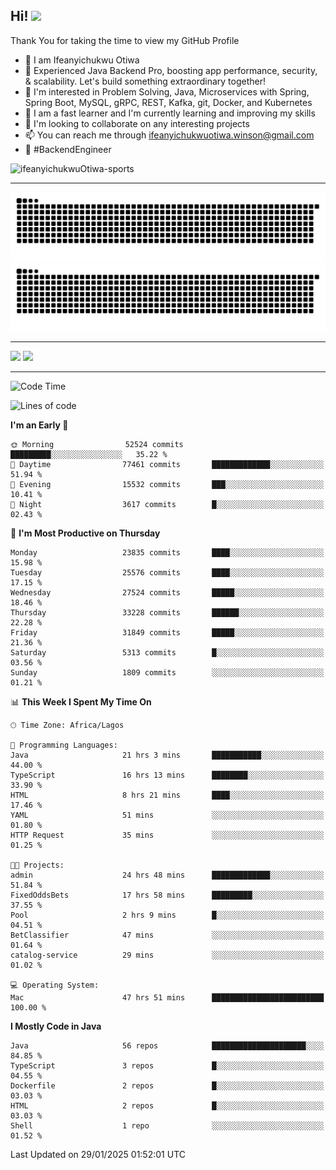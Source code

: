 <!-- BLOG-POST-LIST:START --><!-- BLOG-POST-LIST:END -->

## Hi! <img src="https://media.giphy.com/media/hvRJCLFzcasrR4ia7z/giphy.gif" width="4%"> 

Thank You for taking the time to view my GitHub Profile

- 👋 I am Ifeanyichukwu Otiwa
- 🚀 Experienced Java Backend Pro, boosting app performance, security, & scalability. Let's build something extraordinary together!
- 👀 I'm interested in Problem Solving, Java, Microservices with Spring, Spring Boot, MySQL, gRPC, REST, Kafka, git, Docker, and Kubernetes
- 🌱 I am a fast learner and I'm currently learning and improving my skills
- 💞️ I'm looking to collaborate on any interesting projects
- 📫 You can reach me through ifeanyichukwuotiwa.winson@gmail.com
- 🚀 #BackendEngineer

<p align="left" marginTop="10px"> <img src="https://komarev.com/ghpvc/?username=ifeanyichukwuOtiwa-sports&label=Profile%20views&color=0e75b6&style=for-the-badge" alt="ifeanyichukwuOtiwa-sports" /> </p>

***

<!--🐍📈SNAKEGRAPH / 🌐WEBSITE: https://github.com/Platane/snk -->
![github contribution grid snake animation](https://raw.githubusercontent.com/ifeanyichukwuOtiwa-sports/ifeanyichukwuOtiwa-sports/output/github-contribution-grid-snake-dark.svg#gh-dark-mode-only)![github contribution grid snake animation](https://raw.githubusercontent.com/ifeanyichukwuOtiwa-sports/ifeanyichukwuOtiwa-sports/output/github-contribution-grid-snake.svg#gh-light-mode-only)

***

<p float="left">
  <img float="left" src="https://github-readme-stats.vercel.app/api?username=ifeanyichukwuOtiwa-sports&count_private=true&include_all_commits=true&theme=react&show_icons=true" />
  <img float="right" src="https://github-readme-stats.vercel.app/api/top-langs/?username=ifeanyichukwuOtiwa-sports&layout=compact&show_icons=true&theme=react" /> 
</p>

***



<!--START_SECTION:waka-->
![Code Time](http://img.shields.io/badge/Code%20Time-3%2C397%20hrs%2011%20mins-blue)

![Lines of code](https://img.shields.io/badge/From%20Hello%20World%20I%27ve%20Written-37.6%20million%20lines%20of%20code-blue)

**I'm an Early 🐤** 

```text
🌞 Morning                52524 commits       █████████░░░░░░░░░░░░░░░░   35.22 % 
🌆 Daytime                77461 commits       █████████████░░░░░░░░░░░░   51.94 % 
🌃 Evening                15532 commits       ███░░░░░░░░░░░░░░░░░░░░░░   10.41 % 
🌙 Night                  3617 commits        █░░░░░░░░░░░░░░░░░░░░░░░░   02.43 % 
```
📅 **I'm Most Productive on Thursday** 

```text
Monday                   23835 commits       ████░░░░░░░░░░░░░░░░░░░░░   15.98 % 
Tuesday                  25576 commits       ████░░░░░░░░░░░░░░░░░░░░░   17.15 % 
Wednesday                27524 commits       █████░░░░░░░░░░░░░░░░░░░░   18.46 % 
Thursday                 33228 commits       ██████░░░░░░░░░░░░░░░░░░░   22.28 % 
Friday                   31849 commits       █████░░░░░░░░░░░░░░░░░░░░   21.36 % 
Saturday                 5313 commits        █░░░░░░░░░░░░░░░░░░░░░░░░   03.56 % 
Sunday                   1809 commits        ░░░░░░░░░░░░░░░░░░░░░░░░░   01.21 % 
```


📊 **This Week I Spent My Time On** 

```text
🕑︎ Time Zone: Africa/Lagos

💬 Programming Languages: 
Java                     21 hrs 3 mins       ███████████░░░░░░░░░░░░░░   44.00 % 
TypeScript               16 hrs 13 mins      ████████░░░░░░░░░░░░░░░░░   33.90 % 
HTML                     8 hrs 21 mins       ████░░░░░░░░░░░░░░░░░░░░░   17.46 % 
YAML                     51 mins             ░░░░░░░░░░░░░░░░░░░░░░░░░   01.80 % 
HTTP Request             35 mins             ░░░░░░░░░░░░░░░░░░░░░░░░░   01.25 % 

🐱‍💻 Projects: 
admin                    24 hrs 48 mins      █████████████░░░░░░░░░░░░   51.84 % 
FixedOddsBets            17 hrs 58 mins      █████████░░░░░░░░░░░░░░░░   37.55 % 
Pool                     2 hrs 9 mins        █░░░░░░░░░░░░░░░░░░░░░░░░   04.51 % 
BetClassifier            47 mins             ░░░░░░░░░░░░░░░░░░░░░░░░░   01.64 % 
catalog-service          29 mins             ░░░░░░░░░░░░░░░░░░░░░░░░░   01.02 % 

💻 Operating System: 
Mac                      47 hrs 51 mins      █████████████████████████   100.00 % 
```

**I Mostly Code in Java** 

```text
Java                     56 repos            █████████████████████░░░░   84.85 % 
TypeScript               3 repos             █░░░░░░░░░░░░░░░░░░░░░░░░   04.55 % 
Dockerfile               2 repos             █░░░░░░░░░░░░░░░░░░░░░░░░   03.03 % 
HTML                     2 repos             █░░░░░░░░░░░░░░░░░░░░░░░░   03.03 % 
Shell                    1 repo              ░░░░░░░░░░░░░░░░░░░░░░░░░   01.52 % 
```




 Last Updated on 29/01/2025 01:52:01 UTC
<!--END_SECTION:waka-->

<!--
<p align="center">
![trophy](https://github-profile-trophy.vercel.app/?username=ifeanyichukwuOtiwa-sports&theme=onedark) (https://github.com/ryo-ma/github-profile-trophy)
</p>
-->

<!---
ifeanyi-otiwa/ifeanyi-otiwa is a ✨ special ✨ repository because its `README.md` (this file) appears on your GitHub profile.
You can click the Preview link to take a look at your changes.
--->
